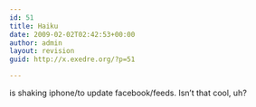 ```yaml
---
id: 51
title: Haiku
date: 2009-02-02T02:42:53+00:00
author: admin
layout: revision
guid: http://x.exedre.org/?p=51

---
```

<span class="status_body">is shaking iphone/to update facebook/feeds. Isn&#8217;t that cool, uh?</span>
